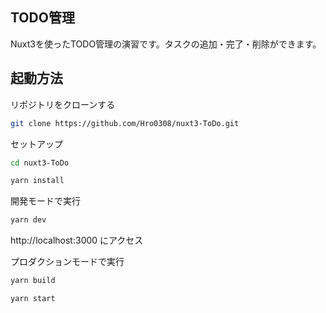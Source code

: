 ## TODO管理
Nuxt3を使ったTODO管理の演習です。タスクの追加・完了・削除ができます。

## 起動方法

リポジトリをクローンする

```bash
git clone https://github.com/Hro0308/nuxt3-ToDo.git
```

セットアップ

```bash
cd nuxt3-ToDo
```
```bash
yarn install
```

開発モードで実行

```bash
yarn dev
```
http://localhost:3000 にアクセス


プロダクションモードで実行

```bash
yarn build
```
```bash
yarn start
```
